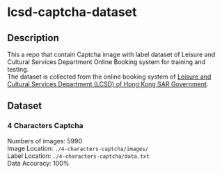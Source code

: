 # lcsd-captcha-dataset

## Description
This a repo that contain Captcha image with label dataset of Leisure and Cultural Services Department Online Booking system for training and testing.
<br>
The dataset is collected from the online booking system of [Leisure and Cultural Services Department (LCSD) of Hong Kong SAR Government](https://www.lcsd.gov.hk/tc/index.html).


## Dataset

### 4 Characters Captcha
Numbers of images: 5990
<br>
Image Location: `./4-characters-captcha/images/`
<br>
Label Location: `./4-characters-captcha/data.txt`
<br>
Data Accuracy: 100%
